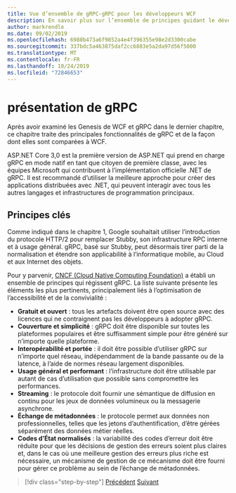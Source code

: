 ```yaml
---
title: Vue d’ensemble de gRPC-gRPC pour les développeurs WCF
description: En savoir plus sur l’ensemble de principes guidant le développement de gRPC.
author: markrendle
ms.date: 09/02/2019
ms.openlocfilehash: 6980b473a6f9852a4e4f396355e98e2d3300cabe
ms.sourcegitcommit: 337bdc5a463875daf2cc6883e5a2da97d56f5000
ms.translationtype: MT
ms.contentlocale: fr-FR
ms.lasthandoff: 10/24/2019
ms.locfileid: "72846653"
---
```

# <a name="grpc-overview"></a>présentation de gRPC

Après avoir examiné les Genesis de WCF et gRPC dans le dernier chapitre, ce chapitre traite des principales fonctionnalités de gRPC et de la façon dont elles sont comparées à WCF.

ASP.NET Core 3,0 est la première version de ASP.NET qui prend en charge gRPC en mode natif en tant que citoyen de première classe, avec les équipes Microsoft qui contribuent à l’implémentation officielle .NET de gRPC. Il est recommandé d’utiliser la meilleure approche pour créer des applications distribuées avec .NET, qui peuvent interagir avec tous les autres langages et infrastructures de programmation principaux.

## <a name="key-principles"></a>Principes clés

Comme indiqué dans le chapitre 1, Google souhaitait utiliser l’introduction du protocole HTTP/2 pour remplacer Stubby, son infrastructure RPC interne et à usage général. gRPC, basé sur Stubby, peut désormais tirer parti de la normalisation et étendre son applicabilité à l’informatique mobile, au Cloud et aux Internet des objets.

Pour y parvenir, [CNCF (Cloud Native Computing Foundation)](https://www.cncf.io/) a établi un ensemble de principes qui régissent gRPC. La liste suivante présente les éléments les plus pertinents, principalement liés à l’optimisation de l’accessibilité et de la convivialité :

- **Gratuit et ouvert** : tous les artefacts doivent être open source avec des licences qui ne contraignent pas les développeurs à adopter gRPC.
- **Couverture et simplicité** : gRPC doit être disponible sur toutes les plateformes populaires et être suffisamment simple pour être généré sur n’importe quelle plateforme.
- **Interopérabilité et portée** : il doit être possible d’utiliser gRPC sur n’importe quel réseau, indépendamment de la bande passante ou de la latence, à l’aide de normes réseau largement disponibles.
- **Usage général et performant** : l’infrastructure doit être utilisable par autant de cas d’utilisation que possible sans compromettre les performances.
- **Streaming** : le protocole doit fournir une sémantique de diffusion en continu pour les jeux de données volumineux ou la messagerie asynchrone.
- **Échange de métadonnées** : le protocole permet aux données non professionnelles, telles que les jetons d’authentification, d’être gérées séparément des données métier réelles.
- **Codes d’État normalisés** : la variabilité des codes d’erreur doit être réduite pour que les décisions de gestion des erreurs soient plus claires et, dans le cas où une meilleure gestion des erreurs plus riche est nécessaire, un mécanisme de gestion de ce mécanisme doit être fourni pour gérer ce problème au sein de l’échange de métadonnées.

>[!div class="step-by-step"]
>[Précédent](introduction.md)
>[Suivant](approach.md)
